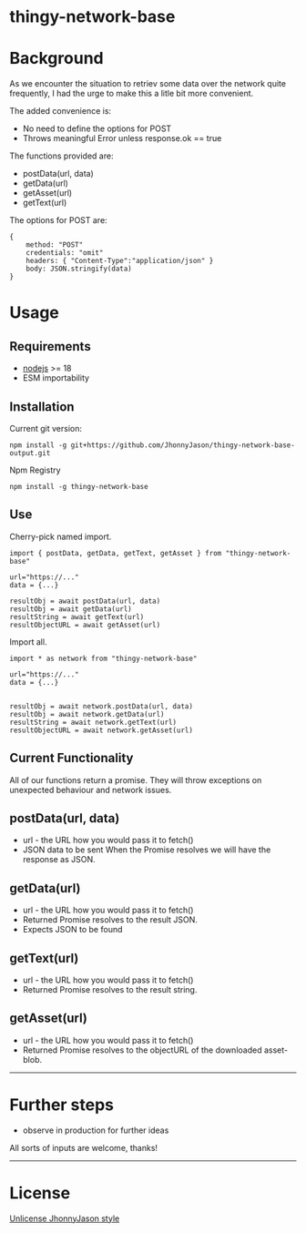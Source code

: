 # thingy-network-base 

# Background
As we encounter the situation to retriev some data over the network quite frequently, I had the urge to make this a litle bit more convenient. 

The added convenience is:

- No need to define the options for POST
- Throws meaningful Error unless response.ok == true

The functions provided are:

- postData(url, data)
- getData(url)
- getAsset(url)
- getText(url)

The options for POST are:
```
{
    method: "POST"
    credentials: "omit"
    headers: { "Content-Type":"application/json" }
    body: JSON.stringify(data)
}
```

# Usage

Requirements
------------

- [nodejs](https://nodejs.org/en/) >= 18
- ESM importability

Installation
------------

Current git version:
```
npm install -g git+https://github.com/JhonnyJason/thingy-network-base-output.git
```
Npm Registry
```
npm install -g thingy-network-base
```

Use
-----
Cherry-pick named import.
```
import { postData, getData, getText, getAsset } from "thingy-network-base"

url="https://..."
data = {...}

resultObj = await postData(url, data)
resultObj = await getData(url)
resultString = await getText(url)
resultObjectURL = await getAsset(url)
```

Import all.
```
import * as network from "thingy-network-base"

url="https://..."
data = {...}


resultObj = await network.postData(url, data)
resultObj = await network.getData(url)
resultString = await network.getText(url)
resultObjectURL = await network.getAsset(url)
```

Current Functionality
---------------------

All of our functions return a promise.
They will throw exceptions on unexpected behaviour and network issues.

## postData(url, data)
- url - the URL how you would pass it to fetch()
- JSON data to be sent
When the Promise resolves we will have the response as JSON.

## getData(url)
- url - the URL how you would pass it to fetch()
- Returned Promise resolves to the result JSON.
- Expects JSON to be found

## getText(url)
- url - the URL how you would pass it to fetch()
- Returned Promise resolves to the result string.

## getAsset(url)
- url - the URL how you would pass it to fetch()
- Returned Promise resolves to the objectURL of the downloaded asset-blob.

---

# Further steps
- observe in production for further ideas


All sorts of inputs are welcome, thanks!

---

# License
[Unlicense JhonnyJason style](https://hackmd.io/nCpLO3gxRlSmKVG3Zxy2hA?view)
